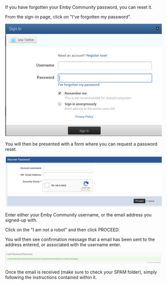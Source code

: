 If you have forgotten your Emby Community password, you can reset it.

From the sign-in page, click on "I've forgotten my password".

![](images/server/passwordreset1.png)

You will then be presented with a form where you can request a password reset.

![](images/server/passwordreset2.png)

Enter either your Emby Community username, or the email address you signed-up with.

Click on the "I am not a robot" and then click PROCEED.

You will then see confirmation message that a email has been sent to the address entered, or associated with the username enter.

![](images/server/passwordreset3.png)

Once the email is received (make sure to check your SPAM folder), simply following the instructions contained within it.
